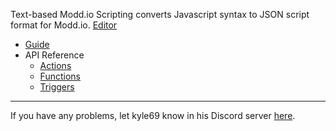 <title>Docs</title>

Text-based Modd.io Scripting converts Javascript syntax to JSON script format for Modd.io.
[Editor](..)

- [Guide](#guide)
- API Reference
  - [Actions](#api-actions)
  - [Functions](#api-functions)
  - [Triggers](#api-triggers)

---
If you have any problems, let kyle69 know in his Discord server [here](https://discord.gg/U9xyS5S).